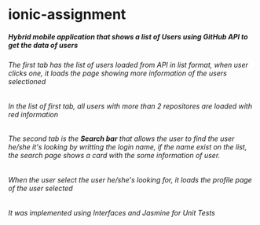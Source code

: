 # ionic-assignment

<h5>Hybrid mobile application that shows a list of Users using <b>GitHub API</b> to get the data of users</h5>

<h6>The first tab has the list of users loaded from API in list format, when user clicks one, it loads the page showing more information of the users selectioned</h6>

<h6> In the list of first tab, all users with more than 2 repositores are loaded with red information </h6>

<h6>The second tab is the <b>Search bar</b> that allows the user to find the user he/she it's looking by writting the login name, if the name exist on the list, the search page shows a card with the some information of user.</h6>

<h6>When the user select the user he/she's looking for, it loads the profile page of the user selected</h6>

<h6>It was implemented using Interfaces and Jasmine for <bold>Unit Tests</bold></h6>

